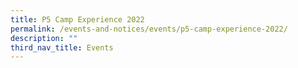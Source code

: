 ```yaml
---
title: P5 Camp Experience 2022
permalink: /events-and-notices/events/p5-camp-experience-2022/
description: ""
third_nav_title: Events
---
```

